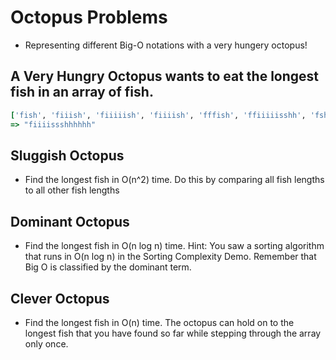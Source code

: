 # Octopus Problems
- Representing different Big-O notations with a very hungery octopus!

## A Very Hungry Octopus wants to eat the longest fish in an array of fish.

```Ruby
['fish', 'fiiish', 'fiiiiish', 'fiiiish', 'fffish', 'ffiiiiisshh', 'fsh', 'fiiiissshhhhhh']
=> "fiiiissshhhhhh"
```
## Sluggish Octopus
- Find the longest fish in O(n^2) time. Do this by comparing all fish lengths to all other fish lengths

## Dominant Octopus
- Find the longest fish in O(n log n) time. Hint: You saw a sorting algorithm that runs in O(n log n) in the Sorting Complexity Demo. Remember that Big O is classified by the dominant term.

## Clever Octopus
- Find the longest fish in O(n) time. The octopus can hold on to the longest fish that you have found so far while stepping through the array only once.
